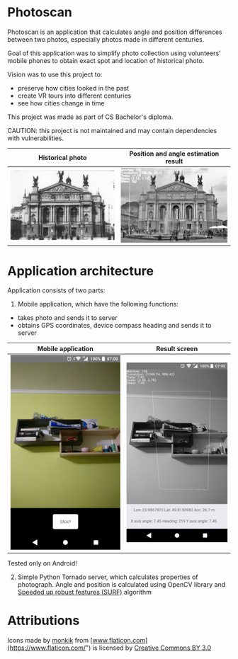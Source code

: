 # Photoscan

Photoscan is an application that calculates angle and position differences between two photos, especially photos made in different centuries.

Goal of this application was to simplify photo collection using volunteers' mobile phones to obtain exact spot and location of historical photo.

Vision was to use this project to:
- preserve how cities looked in the past
- create VR tours into different centuries
- see how cities change in time

This project was made as part of CS Bachelor's diploma.

CAUTION: this project is not maintained and may contain dependencies with vulnerabilities.

Historical photo          |  Position and angle estimation result
:-------------------------:|:-------------------------:
![Lviv Opera Theatre Historical Photo](examples/image-50.jpeg "Lviv Opera Theatre Historical Photo")  |  ![Lviv Opera Theatre Photo Parameters](examples/image-52.jpeg "Lviv Opera Theatre Photo Parameters")


# Application architecture

Application consists of two parts:

1. Mobile application, which have the following functions:
- takes photo and sends it to server
- obtains GPS coordinates, device compass heading and sends it to server

Mobile application            |  Result screen
:-------------------------:|:-------------------------:
![Application main screen](examples/image-42.png "Application main screen")  |  ![Application result screen](examples/image-46.png "Application result screen")

Tested only on Android!

2. Simple Python Tornado server, which calculates properties of photograph.
Angle and position is calculated using OpenCV library and [Speeded up robust features (SURF)](https://en.wikipedia.org/wiki/Speeded_up_robust_features) algorithm

# Attributions

Icons made by [monkik](https://www.flaticon.com/authors/monkik) from [www.flaticon.com](https://www.flaticon.com/") is licensed by  [Creative Commons BY 3.0](http://creativecommons.org/licenses/by/3.0)
